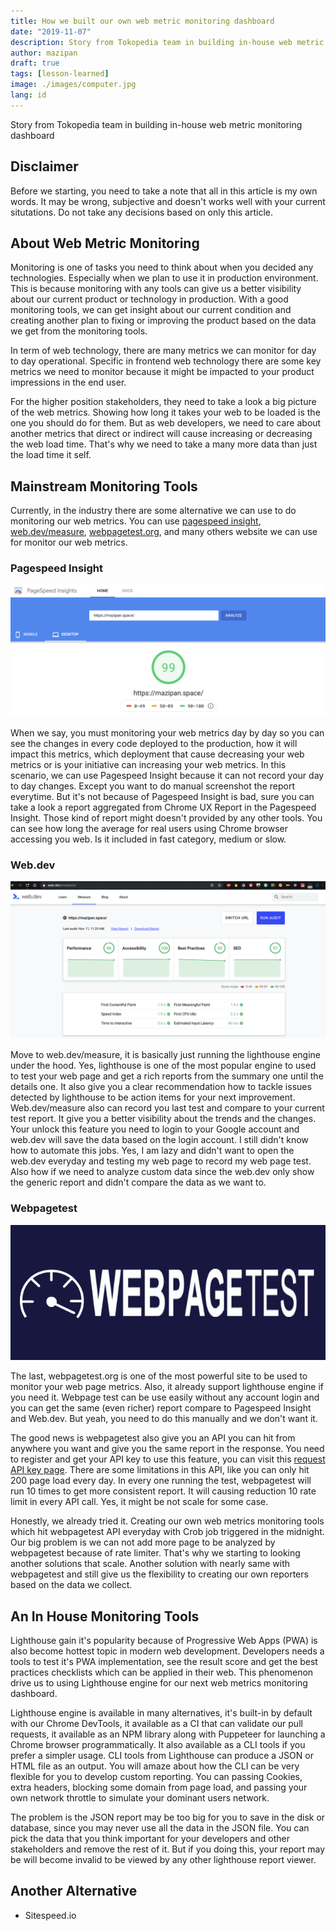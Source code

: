 ```yaml
---
title: How we built our own web metric monitoring dashboard
date: "2019-11-07"
description: Story from Tokopedia team in building in-house web metric monitoring dashboard
author: mazipan
draft: true
tags: [lesson-learned]
image: ./images/computer.jpg
lang: id
---
```


Story from Tokopedia team in building in-house web metric monitoring dashboard

## Disclaimer

Before we starting, you need to take a note that all in this article is my own words. It may be wrong, subjective and doesn't works well with your current situtations. Do not take any decisions based on only this article.

## About Web Metric Monitoring

Monitoring is one of tasks you need to think about when you decided any technologies.
Especially when we plan to use it in production environment.
This is because monitoring with any tools can give us a better visibility about our current product or technology in production.
With a good monitoring tools, we can get insight about our current condition and creating another plan to fixing or improving the product based on the data we get from the monitoring tools.

In term of web technology, there are many metrics we can monitor for day to day operational.
Specific in frontend web technology there are some key metrics we need to monitor because it might be impacted to your product impressions in the end user.

For the higher position stakeholders, they need to take a look a big picture of the web metrics.
Showing how long it takes your web to be loaded is the one you should do for them.
But as web developers, we need to care about another metrics that direct or indirect will cause increasing or decreasing the web load time.
That's why we need to take a many more data than just the load time it self.

## Mainstream Monitoring Tools

Currently, in the industry there are some alternative we can use to do monitoring our web metrics.
You can use [pagespeed insight](https://developers.google.com/speed/pagespeed/insights/), [web.dev/measure](https://web.dev/measure/), [webpagetest.org](https://www.webpagetest.org/), and many others website we can use for monitor our web metrics.

### Pagespeed Insight

![Pagespeed Insight report](./images/pagespeed-result.png)

When we say, you must monitoring your web metrics day by day so you can see the changes in every code deployed to the production, how it will impact this metrics, which deployment that cause decreasing your web metrics or is your initiative can increasing your web metrics.
In this scenario, we can use Pagespeed Insight because it can not record your day to day changes. Except you want to do manual screenshot the report everytime.
But it's not because of Pagespeed Insight is bad, sure you can take a look a report aggregated from Chrome UX Report in the Pagespeed Insight.
Those kind of report might doesn't provided by any other tools.
You can see how long the average for real users using Chrome browser accessing you web.
Is it included in fast category, medium or slow.

### Web.dev

![Web.dev report](./images/webdev-result.png)

Move to web.dev/measure, it is basically just running the lighthouse engine under the hood.
Yes, lighthouse is one of the most popular engine to used to test your web page and get a rich reports from the summary one until the details one.
It also give you a clear recommendation how to tackle issues detected by lighthouse to be action items for your next improvement.
Web.dev/measure also can record you last test and compare to your current test report.
It give you a better visibility about the trends and the changes.
Your unlock this feature you need to login to your Google account and web.dev will save the data based on the login account.
I still didn't know how to automate this jobs.
Yes, I am lazy and didn't want to open the web.dev everyday and testing my web page to record my web page test.
Also how if we need to analyze custom data since the web.dev only show the generic report and didn't compare the data as we want to.

### Webpagetest

![Webpagetest.org](./images/wpt.jpg)

The last, webpagetest.org is one of the most powerful site to be used to monitor your web page metrics.
Also, it already support lighthouse engine if you need it.
Webpage test can be use easily without any account login and you can get the same (even richer) report compare to Pagespeed Insight and Web.dev.
But yeah, you need to do this manually and we don't want it.

The good news is webpagetest also give you an API you can hit from anywhere you want and give you the same report in the response.
You need to register and get your API key to use this feature, you can visit this [request API key page](https://www.webpagetest.org/getkey.php).
There are some limitations in this API, like you can only hit 200 page load every day.
In every one running the test, webpagetest will run 10 times to get more consistent report.
It will causing reduction 10 rate limit in every API call.
Yes, it might be not scale for some case.

Honestly, we already tried it.
Creating our own web metrics monitoring tools which hit webpagetest API everyday with Crob job triggered in the midnight.
Our big problem is we can not add more page to be analyzed by webpagetest because of rate limiter.
That's why we starting to looking another solutions that scale.
Another solution with nearly same with webpagetest and still give us the flexibility to creating our own reporters based on the data we collect.

## An In House Monitoring Tools

Lighthouse gain it's popularity because of Progressive Web Apps (PWA) is also become hottest topic in modern web development.
Developers needs a tools to test it's PWA implementation, see the result score and get the best practices checklists which can be applied in their web.
This phenomenon drive us to using Lighthouse engine for our next web metrics monitoring dashboard.

Lighthouse engine is available in many alternatives, it's built-in by default with our Chrome DevTools, it available as a CI that can validate our pull requests, it available as an NPM library along with Puppeteer for launching a Chrome browser programmatically.
It also available as a CLI tools if you prefer a simpler usage.
CLI tools from Lighthouse can produce a JSON or HTML file as an output.
You will amaze about how the CLI can be very flexible for you to develop custom reporting.
You can passing Cookies, extra headers, blocking some domain from page load, and passing your own network throttle to simulate your dominant users network. 

The problem is the JSON report may be too big for you to save in the disk or database, since you may never use all the data in the JSON file.
You can pick the data that you think important for your developers and other stakeholders and remove the rest of it.
But if you doing this, your report may be will become invalid to be viewed by any other lighthouse report viewer.

## Another Alternative

- Sitespeed.io
